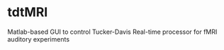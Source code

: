 # tdtMRI
Matlab-based GUI to control Tucker-Davis Real-time processor for fMRI auditory experiments
